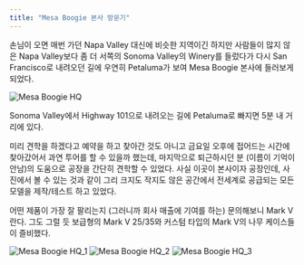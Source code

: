 ```yaml
---
title: "Mesa Boogie 본사 방문기"
---
```


손님이 오면 매번 가던 Napa Valley 대신에 비슷한 지역이긴 하지만 사람들이 많지 않은 Napa Valley보다 좀 더 서쪽의 Sonoma Valley의 Winery를 들렀다가 다시 San Francisco로 내려오던 길에 우연히 Petaluma가 보여 Mesa Boogie 본사에 들러보게 되었다.

![Mesa Boogie HQ](DSC03237.JPG)

Sonoma Valley에서 Highway 101으로 내려오는 길에 Petaluma로 빠지면 5분 내 거리에 있다. 

미리 견학을 하겠다고 예약을 하고 찾아간 것도 아니고 금요일 오후에 접어드는 시간에 찾아갔어서 과연 투어를 할 수 있을까 했는데, 마지막으로 퇴근하시던 분 (이름이 기억이 안남)의 도움으로 공장을 간단히 견학할 수 있었다. 사실 이곳이 본사이자 공장인데, 사진에서 볼 수 있는 것과 같이 그리 크지도 작지도 않은 공간에서 전세계로 공급되는 모든 모델을 제작/테스트 하고 있었다. 

어떤 제품이 가장 잘 팔리는지 (그러니까 회사 매출에 기여를 하는) 문의해보니 Mark V란다. 그도 그럴 듯 보급형의 Mark V 25/35와 커스텀 타입의 Mark V의 나무 케이스들이 즐비했다.  

![Mesa Boogie HQ_1](DSC03244-COLLAGE.jpg)
![Mesa Boogie HQ_2](DSC03245-COLLAGE.jpg)
![Mesa Boogie HQ_3](DSC03251-COLLAGE.jpg)
